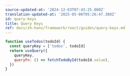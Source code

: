 ```yaml
---
source-updated-at: '2024-12-03T07:43:25.000Z'
translation-updated-at: '2025-05-06T05:26:47.388Z'
id: query-keys
title: Query Keys
ref: docs/zh-hans/framework/react/guides/query-keys.md
---
```


[//]: # 'Example5'

```js
function useTodos(todoId) {
  const queryKey = ['todos', todoId]
  return useQuery({
    queryKey,
    queryFn: () => fetchTodoById(todoId.value),
  })
}
```

[//]: # 'Example5'
